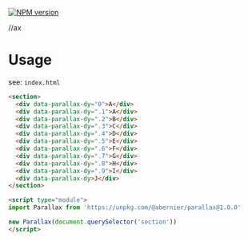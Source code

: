 [![NPM version](https://img.shields.io/npm/v/@abernier/parallax.svg?style=flat)](https://www.npmjs.com/package/@abernier/parallax)

//ax

# Usage

see: `index.html`

```html
<section>
  <div data-parallax-dy="0">A</div>
  <div data-parallax-dy=".1">A</div>
  <div data-parallax-dy=".2">B</div>
  <div data-parallax-dy=".3">C</div>
  <div data-parallax-dy=".4">D</div>
  <div data-parallax-dy=".5">E</div>
  <div data-parallax-dy=".6">F</div>
  <div data-parallax-dy=".7">G</div>
  <div data-parallax-dy=".8">H</div>
  <div data-parallax-dy=".9">I</div>
  <div data-parallax-dy>J</div>
</section>

<script type="module">
import Parallax from 'https://unpkg.com/@abernier/parallax@1.0.0'

new Parallax(document.querySelector('section'))
</script>
```